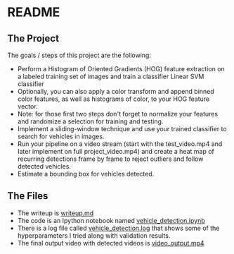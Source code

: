 # README
The Project
---

The goals / steps of this project are the following:

* Perform a Histogram of Oriented Gradients (HOG) feature extraction on a labeled training set of images and train a classifier Linear SVM classifier
* Optionally, you can also apply a color transform and append binned color features, as well as histograms of color, to your HOG feature vector. 
* Note: for those first two steps don't forget to normalize your features and randomize a selection for training and testing.
* Implement a sliding-window technique and use your trained classifier to search for vehicles in images.
* Run your pipeline on a video stream (start with the test_video.mp4 and later implement on full project_video.mp4) and create a heat map of recurring detections frame by frame to reject outliers and follow detected vehicles.
* Estimate a bounding box for vehicles detected.


The Files
---

* The writeup is [writeup.md](./writup.md)
* The code is an Ipython notebook named [vehicle_detection.ipynb](vehicle_detection.ipynb)
* There is a log file called [vehicle_detection.log](vehicle_detection.log) that shows some of the hyperparameters I tried along with validation results.   
* The final output video with detected videos is [video_output.mp4](video_output.mp4)



